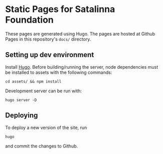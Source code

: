 Static Pages for Satalinna Foundation
=====================================

These pages are generated using Hugo. The pages are hosted at Github Pages in this repository's `docs/` directory.


Setting up dev environment
--------------------------
Install [Hugo](https://gohugo.io/getting-started/installing). Before building/running the server, node dependencies must be installed to assets with the following commands:

    cd assets/ && npm install

Development server can be run with:

    hugo server -D


Deploying
---------
To deploy a new version of the site, run

    hugo

and commit the changes to Github.
